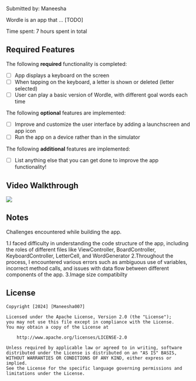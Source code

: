 Submitted by: Maneesha

Wordle is an app that ... [TODO] 

Time spent: 7 hours spent in total

## Required Features

The following **required** functionality is completed:

 - [ ] App displays a keyboard on the screen
 - [ ] When tapping on the keyboard, a letter is shown or deleted (letter selected)
 - [ ] User can play a basic version of Wordle, with different goal words each time

The following **optional** features are implemented:

 - [ ] Improve and customize the user interface by adding a launchscreen and app icon
 - [ ] Run the app on a device rather than in the simulator
 
The following **additional** features are implemented:

 - [ ] List anything else that you can get done to improve the app functionality!

## Video Walkthrough

 <div>
    <a href="https://www.loom.com/share/1bd0c4aaf354440fa02a314f1b3801d9">
      <img style="max-width:300px;" src="https://cdn.loom.com/sessions/thumbnails/1bd0c4aaf354440fa02a314f1b3801d9-with-play.gif">
    </a>
  </div>




## Notes

Challenges encountered while building the app.

1.I faced difficulty in understanding the code structure of the app, including the roles of different files like ViewController, BoardController, KeyboardController, LetterCell, and WordGenerator
2.Throughout the process, I encountered various errors such as ambiguous use of variables, incorrect method calls, and issues with data flow between different components of the app.
3.Image size compatibilty


## License

    Copyright [2024] [Maneesha007]

    Licensed under the Apache License, Version 2.0 (the "License");
    you may not use this file except in compliance with the License.
    You may obtain a copy of the License at

        http://www.apache.org/licenses/LICENSE-2.0

    Unless required by applicable law or agreed to in writing, software
    distributed under the License is distributed on an "AS IS" BASIS,
    WITHOUT WARRANTIES OR CONDITIONS OF ANY KIND, either express or implied.
    See the License for the specific language governing permissions and
    limitations under the License.
